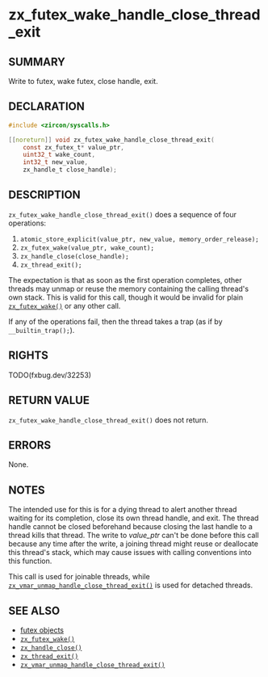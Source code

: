# zx_futex_wake_handle_close_thread_exit

## SUMMARY

<!-- Contents of this heading updated by update-docs-from-fidl, do not edit. -->

Write to futex, wake futex, close handle, exit.

## DECLARATION

<!-- Contents of this heading updated by update-docs-from-fidl, do not edit. -->

```c
#include <zircon/syscalls.h>

[[noreturn]] void zx_futex_wake_handle_close_thread_exit(
    const zx_futex_t* value_ptr,
    uint32_t wake_count,
    int32_t new_value,
    zx_handle_t close_handle);
```

## DESCRIPTION

`zx_futex_wake_handle_close_thread_exit()` does a sequence of four operations:

1. `atomic_store_explicit(value_ptr, new_value, memory_order_release);`
2. `zx_futex_wake(value_ptr, wake_count);`
3. `zx_handle_close(close_handle);`
4. `zx_thread_exit();`

The expectation is that as soon as the first operation completes,
other threads may unmap or reuse the memory containing the calling
thread's own stack.  This is valid for this call, though it would be
invalid for plain [`zx_futex_wake()`] or any other call.

If any of the operations fail, then the thread takes a trap (as if by `__builtin_trap();`).

## RIGHTS

<!-- Contents of this heading updated by update-docs-from-fidl, do not edit. -->

TODO(fxbug.dev/32253)

## RETURN VALUE

`zx_futex_wake_handle_close_thread_exit()` does not return.

## ERRORS

None.

## NOTES

The intended use for this is for a dying thread to alert another thread
waiting for its completion, close its own thread handle, and exit.
The thread handle cannot be closed beforehand because closing the last
handle to a thread kills that thread.  The write to *value_ptr* can't be
done before this call because any time after the write, a joining thread might
reuse or deallocate this thread's stack, which may cause issues with calling
conventions into this function.

This call is used for joinable threads, while
[`zx_vmar_unmap_handle_close_thread_exit()`]
is used for detached threads.

## SEE ALSO

 - [futex objects]
 - [`zx_futex_wake()`]
 - [`zx_handle_close()`]
 - [`zx_thread_exit()`]
 - [`zx_vmar_unmap_handle_close_thread_exit()`]

<!-- References updated by update-docs-from-fidl, do not edit. -->

[futex objects]: reference/kernel_objects/futex.md
[`zx_futex_wake()`]: futex_wake.md
[`zx_handle_close()`]: handle_close.md
[`zx_thread_exit()`]: thread_exit.md
[`zx_vmar_unmap_handle_close_thread_exit()`]: vmar_unmap_handle_close_thread_exit.md

